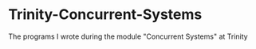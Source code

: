 # Trinity-Concurrent-Systems
The programs I wrote during the module "Concurrent Systems" at Trinity
